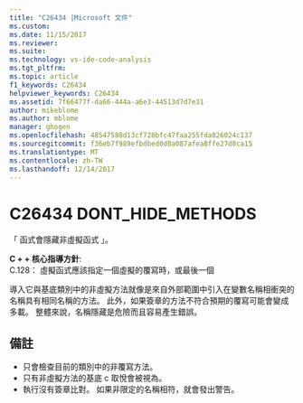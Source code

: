 ```yaml
---
title: "C26434 |Microsoft 文件"
ms.custom: 
ms.date: 11/15/2017
ms.reviewer: 
ms.suite: 
ms.technology: vs-ide-code-analysis
ms.tgt_pltfrm: 
ms.topic: article
f1_keywords: C26434
helpviewer_keywords: C26434
ms.assetid: 7f66477f-da66-444a-a6e3-44513d7d7e31
author: mikeblome
ms.author: mblome
manager: ghogen
ms.openlocfilehash: 48547588d13cf728bfc47faa255fda026024c137
ms.sourcegitcommit: f36eb7f989efbdbed0d0a087afea8ffe27d8ca15
ms.translationtype: MT
ms.contentlocale: zh-TW
ms.lasthandoff: 12/14/2017
---
```

# <a name="c26434-donthidemethods"></a>C26434 DONT_HIDE_METHODS
「 函式會隱藏非虛擬函式 」。

**C + + 核心指導方針**:   
C.128： 虛擬函式應該指定一個虛擬的覆寫時，或最後一個

導入它與基底類別中的非虛擬方法就像是來自外部範圍中引入在變數名稱相衝突的名稱具有相同名稱的方法。 此外，如果簽章的方法不符合預期的覆寫可能會變成多載。 整體來說，名稱隱藏是危險而且容易產生錯誤。

## <a name="remarks"></a>備註    
 -  只會檢查目前的類別中的非覆寫方法。
-  只有非虛擬方法的基底 c 取悅會被視為。
-  執行沒有簽章比對。 如果非限定的名稱相符，就會發出警告。


